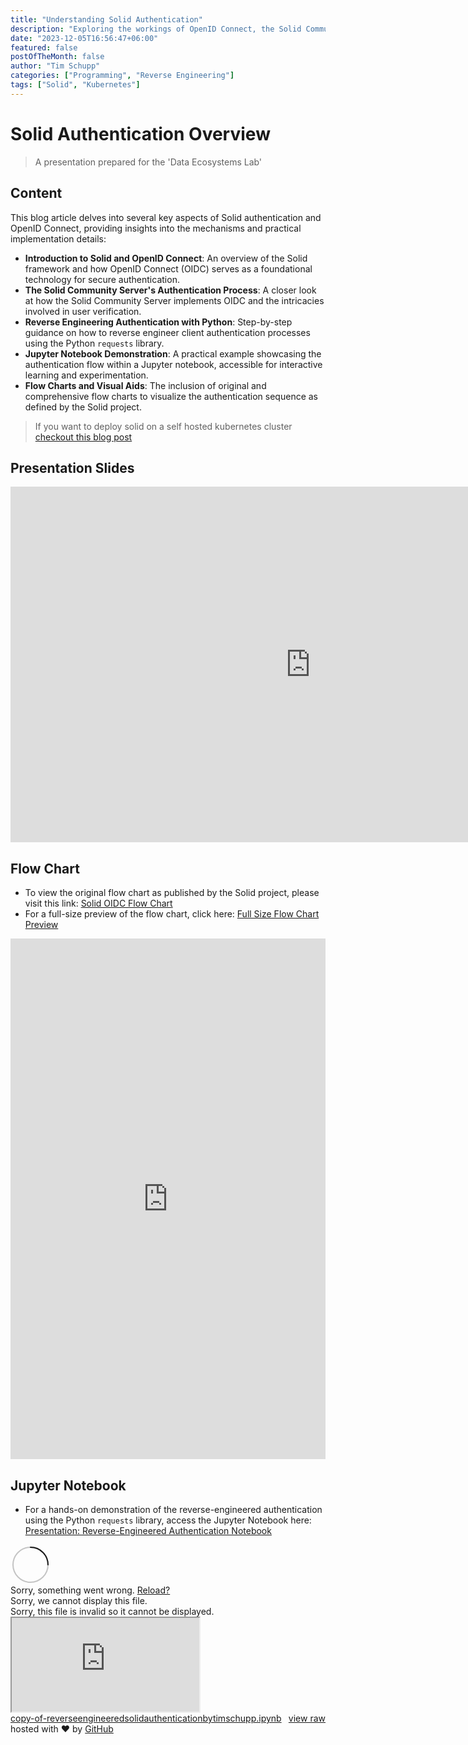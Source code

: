 ```yaml
---
title: "Understanding Solid Authentication"
description: "Exploring the workings of OpenID Connect, the Solid Community Server implementation, and reverse-engineering client authentication with Python requests."
date: "2023-12-05T16:56:47+06:00"
featured: false
postOfTheMonth: false
author: "Tim Schupp"
categories: ["Programming", "Reverse Engineering"]
tags: ["Solid", "Kubernetes"]
---
```


# Solid Authentication Overview

> A presentation prepared for the
> 'Data Ecosystems Lab'

## Content

This blog article delves into several key aspects of Solid authentication and OpenID Connect, providing insights into the mechanisms and practical implementation details:

- **Introduction to Solid and OpenID Connect**: An overview of the Solid framework and how OpenID Connect (OIDC) serves as a foundational technology for secure authentication.
- **The Solid Community Server's Authentication Process**: A closer look at how the Solid Community Server implements OIDC and the intricacies involved in user verification.
- **Reverse Engineering Authentication with Python**: Step-by-step guidance on how to reverse engineer client authentication processes using the Python `requests` library.
- **Jupyter Notebook Demonstration**: A practical example showcasing the authentication flow within a Jupyter notebook, accessible for interactive learning and experimentation.
- **Flow Charts and Visual Aids**: The inclusion of original and comprehensive flow charts to visualize the authentication sequence as defined by the Solid project.

> If you want to deploy solid on a self hosted kubernetes cluster [checkout this blog post](todo)

## Presentation Slides

<iframe src="https://docs.google.com/presentation/d/e/2PACX-1vR9IbBdC5t9iGfPpiIm6voYEIJvfLBghO4rQoI1J57_cqfim40nndh1kjCajXyoTt77bQVvMgLaLkDJ/embed?start=false&loop=true&delayms=5000" frameborder="0" width="960" height="569" allowfullscreen="true" mozallowfullscreen="true" webkitallowfullscreen="true"></iframe>

## Flow Chart

- To view the original flow chart as published by the Solid project, please visit this link: [Solid OIDC Flow Chart](https://solidproject.org/TR/oidc)
- For a full-size preview of the flow chart, click here: [Full Size Flow Chart Preview](https://viewer.diagrams.net/?tags=%7B%7D&target=blank&highlight=0000ff&edit=_blank&layers=1&nav=1&title=diagramm.xml#R7V1bc5s6Hv8s%2B%2BCZPQ9muIMfEyduu3POnJwmnc4%2BdTDItrbYooBz6adfCYQBIQw4gLFDHxpbSCDD73%2B%2FMFHm29dPvuVt%2FkIOcCey6LxOlLuJLEu6PsN%2FyMhbPKLOxHhg7UOHTkoHHuFvQAeTaXvogCA3MUTIDaGXH7TRbgfsMDdm%2BT56yU9bITd%2FVc9ag8LAo225xdHv0Ak38aipien4ZwDXm%2BTKkkiPbK1kMh0INpaDXjJDyv1EmfsIhfGn7escuOTmJfclXrcoOXrYmA92YZ0F1l8z%2F%2B1ZeX02ZO8Xev3n7uvn%2Byk9y7Pl7ukPnsi6i893u0L4tPiGWXZ8QP%2B1Jzu9naPtCvmhZaVD5PFaoTUlS6aBb%2Bfmb8KQPKobsjF5QaYEwhqhtQssDwaCjbZ42A7wlMXK2kKX4IR7DX1N%2Fn4LgJ9skZ4vOURvc%2FiWPDt8xz3ycb91%2F4Qr4MId%2FnbrAR9uQYhPo9y5dPghHbt92cAQPHrx737BqI5%2BxNbF3yT8EQMttPASslzE3x0feU%2BWvwYhHbCR61peAJfRNsiID%2By9H8Bn8BUEMcDJKNqH5NLzA3DJoId%2FNh4JQh9fgwwCKwhfQEB%2B3w683DsYnMkPNG7T2wMOB9I7Ru754bi7RJnVmds6ZyaVnOAZ%2BCHEZFGyFP%2FAZ%2BDk1oq5CT7a75zCDOMucyi%2Bv0VYJxjFOwCvmSEK808A4Ufnv%2BEp9KhKKe4t%2F%2FUlpd8DlW4ytGsmlGpRnrE%2BnDklK%2FyBUlYDKpM5VMZgNYMwD%2BFHH21Bu51odwxkMUA2aI12lpsFLRdMYQTLR0IFQZEMPiDSitg6yhTrA07LAc7gAa6IN0PtCm9aFVfvgV3XlBwx674lgnpk7FdGbq0zdmkmC9KskrmroqArRXrTZ1pH9GZcGr3hR0CoTfwOll%2BculSXoZUENDcuXO%2Fw2BKFId4pObFzQ7RuMuYi%2B2cOwRj0ebQmyFTuDig8II5S2AFC4jEIBWjv019%2FVAKHCT2XzdPjeWTPRwHpA9cKMeHn7Q0OrujSByLTs0DOSwxJYURB%2FIPoqhSd%2BN5ab5lpVFUov46eV4UklbERmPms6iRpufn4Q7wDZnWyHbRaBSCcsOR0uG%2BnU5jZSIOqA0%2FkgR3h8lawObAofJhaoOYZgLsH2uPdI%2Fpn%2BriczuGta6w%2BoeSHdw1IWWcAqTOAjCnn3YBUWEDqtQCW6FlyxS5LyOYEFB57GJfD5yl%2FFx989AydVMFa%2BsmMmz0Wm7L4CDB2OYexYhMjtHzKqLRdsdJG75B2lIk1MJRUQ8iTsMbR3xSesTRrwVjiEvWskWgZjfOugLeCrjtHLvKje64AydGAQSAY%2BugnyByZ6YZi6VxAHuXatVHKyiixnj1%2FGHwPRIONjR%2F0T3wX54unV%2Fe7uPu8n0rKiNFBYLQnxOk8rshBXBsOpJ37v7WyeX38NtP%2Bewe%2B%2Ff72%2FIIBp46AGxDgCkCqi8G6gDP0%2FgDH3a3Ec5EPWrX2wa89wd7BiSLeIXu%2FBZEGfPX%2BFOonyfpTjilXvZuvWjf%2BFEU7yT9SZr6yuywxsjtytPAJ8eJ8mSkh%2Fv1ljpeQVIAVXJ9uqI502R5dGnl6kbuiS8ZvKVf4ORVN4%2B6rJh2zVxsiHVf6quyDRZVSlCJG%2F3K0mFJGMhgTf%2BQZwLQuSqL3GpNXUwLuL23k0%2F3ThIT3Fw7YoqmHsLxeeD7CNicg57F8PKBsQVNfFiZRy3WBi9a%2BtWXU3tyxBi6tFXwFiRtaKtrFK9MGts2zi5emprblqJFnfEGXVRBlXhJFGzYwF9ByZVD7JKAOTZqlIwg69pcg2Ec%2B13TW0PGpq4Zucv02iqQqmkofSxbR0b%2BWcCsyuJ1xDBu5V9xeoEK1hkEcH567MGPQjKrUgFQppaOQscIkMyXXOc3EKexyAKqR%2FGGDybMipM%2BZBcF6oRTWvdRW0JnR9hW1EaQV%2Fuq%2Bgs4JBY2afCRjHv5%2BpKq8gKBN9Hgsry5AL%2BpHb1fkEimR038OQdheNCCFF706ocggfqbBhvjhRfx44G5C6ze60UZ2KAo7tMi5A8zQQlbZiQYX0E22hndAvw0r5Y0iTBREkW7hvUlwjK6usCH%2BtpLgGJpQxePOIcnQuPuqJy5kreJXDUADUs7rHBqawRMgFzrTDbDccDO1PE8IMFOwXPwRCg54vgDh4ljAXHGFi26bYNmScS3pusDo9zzz2uxZvPASeD4umPNXjaCtFQC9uABM96MwqZIpGIPDtFpZl9kapmfDh3RTP%2B95flIL5JdYNFaUlIsBtLAjB9yPCCyCIIxke9DpJFYUqRxTR571TLeVps6HkkUXEqChxHeEvC4%2FbOhowHRUHlma8lLR%2Bem09ckyCbdIA5CdvNzFk2jwFKgHnrU7EerxicKtN90H%2FjQSHRNV3FrQFUJpK2zJyicQhJKs%2FCuDuPiKp9ViXB8Q6dGppLBqncoLYWem9QJOjefMbcVN1U%2FsIefBolGPrANLnNR2YHVeY8m4l1RVFQzmLC0FGCRTLrtUTaeRLjN1Mbzddhxo0JpVwlxOXKz7OBZb1VQ3I6x5cFbhXqceyjSGIupm47UWeG0tkjUcRfcUa5RJSRNe8L2b%2FtyhFyzHF4RkoDONk1j3PsYl2l2AWO8pLc0siHVeB4jOMtO4xTJyFaovCa1mCVrjvlukkJgYP5hF5XtHNE8NyteZVoCvBCccNJVHRgu%2Ba1Mr2iol%2BmAbnaG42Kn0F1wRdu5J0xGCnD9p7HbuAye4ZASpvE5PHULoWPx2LNUbRKne%2B8SbxiqSksxhUrzaY6Mzd8pYH3%2FF%2BFLVeviSOqttH%2BF1xfDSeLFUHvvqrLBYHcXj1eBLEwvsy6yHL6kN7YuPr8ryjiZRBAyIXbCFZFmS4EgMgLoa8SnlFk8buJt05yOm3ulyH%2FHR1pCVxRdqb6nqBejNNEHM%2FtPz52yrHIMpxFNp58Cauet6s00PIDdRO28IfWjp7ngydDz8P%2BUHY%2BZWWupXJEmeNOg1vFcZe%2B4yplzmfyE9%2FvB9xpw7JI38si30uV6XUyLKJzhj3pe3x1TlaLwmXVqvz36suOcyriiS4W9H1pVhXVJeqGtyj4yL32GukZU0hn5TvbAQkNKUmWDU06tOaD905Gp1g8C1dtx1rkFlN4dzCMqvh1ZC85hp0eiruEAkgJFUw4s3tg2C45GLi5ChMosDDhsyuNl7bdjTXEYkt4mLg%2Bj5oOZztkaQe7eprTUgM7vInGr2%2BG7MS02TdVY26kXO46M1m6Z3ZE4fe8KjUlpQSu2Il49KaalSym1C26dSOkgd4csOhtBy8TwHz3rCz4Oc7itwoE%2B8%2FxevE2iFwhpN58QIZblXtaBZFOdy7JPKli29SV6mvZBWs2y9uQljcK9TU%2BiyPKpmy4C2pGl5sMeBz7U5zdKyf64jgEyp9CUMB8aMJZaImXF%2Fvfx3HGUTkz9%2FUOlKOFYi9m4iqyVhf%2BnxGiUnE%2B1WERUS7kz6qjj2JK1ClNWJcUsLEX3K537sfUjieseZG5cL5u7URxOykpa%2BmyzBsFFkr9lcs378P63aXWlLXotaymIYC8oPaoh1bzfNhKSpR9LSncVKS3aTqkqCyb9Uebfd4hKlYolUXMK%2B35hdIjffmGFWXKVaHrHkXLjvAzACpUpN%2BkNZgbkWYpGoa8Sdrl9ImWxk1eBF19SOBBQ3Ub48sOpxYUkyrabJziJ7Du9M46s%2F5zcqfXyPIHgm0dmJToXmjxiUxKckWjsnfoJw9RbPwYIoBPFBGMnXDVkcWKQYndx9WVwCvOtsaXot8%2FMw7LVpkr4r774IR51XZs4L9nZmj5bHeiP1tg4go%2FrUWog8peFJTZ5bk%2B8fvGdxFoqysJETn57YBsRQmEYjkUVgbQkG4v9jmCYTo2%2FTDTa587YDD4KXZDv01H5LVgU9r63oHL4sGxr39cfd2Q7nbVA6nAqpsZvcO7vJcdPFe24fIvNSIc6uIHxxSAIXEf6Uve6WAflzCEl%2FjZq2J%2BXC4v3O8WLz4qK8z5KZB4TMK7DrStDz36NSaToNh%2F%2B0Aa%2FkJUqHN0%2F0V5zZKnIkLnJ4pSddWSzlfOQaLBbPB%2BR54Rk%2BNk4IkolVQpTAH%2FaGCKXdGmRtl4zJIuCvT5sobLbcQ5ccTYod9r77%2FgjaIE0YpqUwL7bK42vs6xPaE3NjpzqGLJISpowg%2FQFSMZouGNW3mMEW1Ddu51S9M%2FWNy3V5geJr5LqYj5K0fuTD37HOF%2FHaWyuAdpbn3j2gh%2FjQZ2A5UfuFi2em7DuedJ6oVyRuAK0zaX9Bb3k6HX6PwI1yXMRF1ABTXEVpsXvPRZbTq6r4PvwQxpUtglNzcDI4DYV67wtzFa8oYqKetZ5R63WaBvuMWktkUUuuVDd%2FVKvaaXvJLFyMVfbNbyLhPB9tvWhRzBqCiFVkepd1%2FvK4Ab2upRr4%2BZzr8sYYpUysvdewzBgUJoV1bb%2BFRSrQi5IrZS6u0GcFCmlS%2FFxsR2Gc9210fDfBB%2B0IewbhwCKd7ZnUVjdYw%2BBe52TUsvvsWC5I1%2B25sn0Q10F7%2B6WbsZY8Hz7HB%2F7znaSH%2FARv12gs8bTbvo2lI9mG14CwKis9Msqv3khXCxmJvGY9vUOv1ZcRPnx7SlXexA4WD%2BmvHyHb9SxGXiHb1axpO7WQ7WpW5aEWs11NtWJJMdvVrEqQLWa7Vm6smO1qNnq5MyfbtXDfh6BR80K2o%2FOkDl2pbEmrWdNiau49kcouVdd9IlfutWs9uTzWcIIoYYWIQ1jw6DtponO06BNhfRV1sXWCV6QR25f02TGe39i2rEvfvfLvy46lVJok1QFzuaxQL%2BEHyQDtrP7Z8rwoLxxP0e7%2FyDCJZSXjuKioTR67vCSK9gI1%2BKuPyO1PsY1%2F1%2BYv5AAy4%2F8%3D)

<iframe frameborder="0" style="width:100%;height:833px;" src="https://viewer.diagrams.net/?tags=%7B%7D&highlight=0000ff&edit=_blank&layers=1&nav=1&title=diagramm.xml#R7V1bc5s6Hv8s%2B%2BCZPQ9muIMfEyduu3POnJwmnc4%2BdTDItrbYooBz6adfCYQBIQw4gLFDHxpbSCDD73%2B%2FMFHm29dPvuVt%2FkIOcCey6LxOlLuJLEu6PsN%2FyMhbPKLOxHhg7UOHTkoHHuFvQAeTaXvogCA3MUTIDaGXH7TRbgfsMDdm%2BT56yU9bITd%2FVc9ag8LAo225xdHv0Ak38aipien4ZwDXm%2BTKkkiPbK1kMh0INpaDXjJDyv1EmfsIhfGn7escuOTmJfclXrcoOXrYmA92YZ0F1l8z%2F%2B1ZeX02ZO8Xev3n7uvn%2Byk9y7Pl7ukPnsi6i893u0L4tPiGWXZ8QP%2B1Jzu9naPtCvmhZaVD5PFaoTUlS6aBb%2Bfmb8KQPKobsjF5QaYEwhqhtQssDwaCjbZ42A7wlMXK2kKX4IR7DX1N%2Fn4LgJ9skZ4vOURvc%2FiWPDt8xz3ycb91%2F4Qr4MId%2FnbrAR9uQYhPo9y5dPghHbt92cAQPHrx737BqI5%2BxNbF3yT8EQMttPASslzE3x0feU%2BWvwYhHbCR61peAJfRNsiID%2By9H8Bn8BUEMcDJKNqH5NLzA3DJoId%2FNh4JQh9fgwwCKwhfQEB%2B3w683DsYnMkPNG7T2wMOB9I7Ru754bi7RJnVmds6ZyaVnOAZ%2BCHEZFGyFP%2FAZ%2BDk1oq5CT7a75zCDOMucyi%2Bv0VYJxjFOwCvmSEK808A4Ufnv%2BEp9KhKKe4t%2F%2FUlpd8DlW4ytGsmlGpRnrE%2BnDklK%2FyBUlYDKpM5VMZgNYMwD%2BFHH21Bu51odwxkMUA2aI12lpsFLRdMYQTLR0IFQZEMPiDSitg6yhTrA07LAc7gAa6IN0PtCm9aFVfvgV3XlBwx674lgnpk7FdGbq0zdmkmC9KskrmroqArRXrTZ1pH9GZcGr3hR0CoTfwOll%2BculSXoZUENDcuXO%2Fw2BKFId4pObFzQ7RuMuYi%2B2cOwRj0ebQmyFTuDig8II5S2AFC4jEIBWjv019%2FVAKHCT2XzdPjeWTPRwHpA9cKMeHn7Q0OrujSByLTs0DOSwxJYURB%2FIPoqhSd%2BN5ab5lpVFUov46eV4UklbERmPms6iRpufn4Q7wDZnWyHbRaBSCcsOR0uG%2BnU5jZSIOqA0%2FkgR3h8lawObAofJhaoOYZgLsH2uPdI%2Fpn%2BriczuGta6w%2BoeSHdw1IWWcAqTOAjCnn3YBUWEDqtQCW6FlyxS5LyOYEFB57GJfD5yl%2FFx989AydVMFa%2BsmMmz0Wm7L4CDB2OYexYhMjtHzKqLRdsdJG75B2lIk1MJRUQ8iTsMbR3xSesTRrwVjiEvWskWgZjfOugLeCrjtHLvKje64AydGAQSAY%2BugnyByZ6YZi6VxAHuXatVHKyiixnj1%2FGHwPRIONjR%2F0T3wX54unV%2Fe7uPu8n0rKiNFBYLQnxOk8rshBXBsOpJ37v7WyeX38NtP%2Bewe%2B%2Ff72%2FIIBp46AGxDgCkCqi8G6gDP0%2FgDH3a3Ec5EPWrX2wa89wd7BiSLeIXu%2FBZEGfPX%2BFOonyfpTjilXvZuvWjf%2BFEU7yT9SZr6yuywxsjtytPAJ8eJ8mSkh%2Fv1ljpeQVIAVXJ9uqI502R5dGnl6kbuiS8ZvKVf4ORVN4%2B6rJh2zVxsiHVf6quyDRZVSlCJG%2F3K0mFJGMhgTf%2BQZwLQuSqL3GpNXUwLuL23k0%2F3ThIT3Fw7YoqmHsLxeeD7CNicg57F8PKBsQVNfFiZRy3WBi9a%2BtWXU3tyxBi6tFXwFiRtaKtrFK9MGts2zi5emprblqJFnfEGXVRBlXhJFGzYwF9ByZVD7JKAOTZqlIwg69pcg2Ec%2B13TW0PGpq4Zucv02iqQqmkofSxbR0b%2BWcCsyuJ1xDBu5V9xeoEK1hkEcH567MGPQjKrUgFQppaOQscIkMyXXOc3EKexyAKqR%2FGGDybMipM%2BZBcF6oRTWvdRW0JnR9hW1EaQV%2Fuq%2Bgs4JBY2afCRjHv5%2BpKq8gKBN9Hgsry5AL%2BpHb1fkEimR038OQdheNCCFF706ocggfqbBhvjhRfx44G5C6ze60UZ2KAo7tMi5A8zQQlbZiQYX0E22hndAvw0r5Y0iTBREkW7hvUlwjK6usCH%2BtpLgGJpQxePOIcnQuPuqJy5kreJXDUADUs7rHBqawRMgFzrTDbDccDO1PE8IMFOwXPwRCg54vgDh4ljAXHGFi26bYNmScS3pusDo9zzz2uxZvPASeD4umPNXjaCtFQC9uABM96MwqZIpGIPDtFpZl9kapmfDh3RTP%2B95flIL5JdYNFaUlIsBtLAjB9yPCCyCIIxke9DpJFYUqRxTR571TLeVps6HkkUXEqChxHeEvC4%2FbOhowHRUHlma8lLR%2Bem09ckyCbdIA5CdvNzFk2jwFKgHnrU7EerxicKtN90H%2FjQSHRNV3FrQFUJpK2zJyicQhJKs%2FCuDuPiKp9ViXB8Q6dGppLBqncoLYWem9QJOjefMbcVN1U%2FsIefBolGPrANLnNR2YHVeY8m4l1RVFQzmLC0FGCRTLrtUTaeRLjN1Mbzddhxo0JpVwlxOXKz7OBZb1VQ3I6x5cFbhXqceyjSGIupm47UWeG0tkjUcRfcUa5RJSRNe8L2b%2FtyhFyzHF4RkoDONk1j3PsYl2l2AWO8pLc0siHVeB4jOMtO4xTJyFaovCa1mCVrjvlukkJgYP5hF5XtHNE8NyteZVoCvBCccNJVHRgu%2Ba1Mr2iol%2BmAbnaG42Kn0F1wRdu5J0xGCnD9p7HbuAye4ZASpvE5PHULoWPx2LNUbRKne%2B8SbxiqSksxhUrzaY6Mzd8pYH3%2FF%2BFLVeviSOqttH%2BF1xfDSeLFUHvvqrLBYHcXj1eBLEwvsy6yHL6kN7YuPr8ryjiZRBAyIXbCFZFmS4EgMgLoa8SnlFk8buJt05yOm3ulyH%2FHR1pCVxRdqb6nqBejNNEHM%2FtPz52yrHIMpxFNp58Cauet6s00PIDdRO28IfWjp7ngydDz8P%2BUHY%2BZWWupXJEmeNOg1vFcZe%2B4yplzmfyE9%2FvB9xpw7JI38si30uV6XUyLKJzhj3pe3x1TlaLwmXVqvz36suOcyriiS4W9H1pVhXVJeqGtyj4yL32GukZU0hn5TvbAQkNKUmWDU06tOaD905Gp1g8C1dtx1rkFlN4dzCMqvh1ZC85hp0eiruEAkgJFUw4s3tg2C45GLi5ChMosDDhsyuNl7bdjTXEYkt4mLg%2Bj5oOZztkaQe7eprTUgM7vInGr2%2BG7MS02TdVY26kXO46M1m6Z3ZE4fe8KjUlpQSu2Il49KaalSym1C26dSOkgd4csOhtBy8TwHz3rCz4Oc7itwoE%2B8%2FxevE2iFwhpN58QIZblXtaBZFOdy7JPKli29SV6mvZBWs2y9uQljcK9TU%2BiyPKpmy4C2pGl5sMeBz7U5zdKyf64jgEyp9CUMB8aMJZaImXF%2Fvfx3HGUTkz9%2FUOlKOFYi9m4iqyVhf%2BnxGiUnE%2B1WERUS7kz6qjj2JK1ClNWJcUsLEX3K537sfUjieseZG5cL5u7URxOykpa%2BmyzBsFFkr9lcs378P63aXWlLXotaymIYC8oPaoh1bzfNhKSpR9LSncVKS3aTqkqCyb9Uebfd4hKlYolUXMK%2B35hdIjffmGFWXKVaHrHkXLjvAzACpUpN%2BkNZgbkWYpGoa8Sdrl9ImWxk1eBF19SOBBQ3Ub48sOpxYUkyrabJziJ7Du9M46s%2F5zcqfXyPIHgm0dmJToXmjxiUxKckWjsnfoJw9RbPwYIoBPFBGMnXDVkcWKQYndx9WVwCvOtsaXot8%2FMw7LVpkr4r774IR51XZs4L9nZmj5bHeiP1tg4go%2FrUWog8peFJTZ5bk%2B8fvGdxFoqysJETn57YBsRQmEYjkUVgbQkG4v9jmCYTo2%2FTDTa587YDD4KXZDv01H5LVgU9r63oHL4sGxr39cfd2Q7nbVA6nAqpsZvcO7vJcdPFe24fIvNSIc6uIHxxSAIXEf6Uve6WAflzCEl%2FjZq2J%2BXC4v3O8WLz4qK8z5KZB4TMK7DrStDz36NSaToNh%2F%2B0Aa%2FkJUqHN0%2F0V5zZKnIkLnJ4pSddWSzlfOQaLBbPB%2BR54Rk%2BNk4IkolVQpTAH%2FaGCKXdGmRtl4zJIuCvT5sobLbcQ5ccTYod9r77%2FgjaIE0YpqUwL7bK42vs6xPaE3NjpzqGLJISpowg%2FQFSMZouGNW3mMEW1Ddu51S9M%2FWNy3V5geJr5LqYj5K0fuTD37HOF%2FHaWyuAdpbn3j2gh%2FjQZ2A5UfuFi2em7DuedJ6oVyRuAK0zaX9Bb3k6HX6PwI1yXMRF1ABTXEVpsXvPRZbTq6r4PvwQxpUtglNzcDI4DYV67wtzFa8oYqKetZ5R63WaBvuMWktkUUuuVDd%2FVKvaaXvJLFyMVfbNbyLhPB9tvWhRzBqCiFVkepd1%2FvK4Ab2upRr4%2BZzr8sYYpUysvdewzBgUJoV1bb%2BFRSrQi5IrZS6u0GcFCmlS%2FFxsR2Gc9210fDfBB%2B0IewbhwCKd7ZnUVjdYw%2BBe52TUsvvsWC5I1%2B25sn0Q10F7%2B6WbsZY8Hz7HB%2F7znaSH%2FARv12gs8bTbvo2lI9mG14CwKis9Msqv3khXCxmJvGY9vUOv1ZcRPnx7SlXexA4WD%2BmvHyHb9SxGXiHb1axpO7WQ7WpW5aEWs11NtWJJMdvVrEqQLWa7Vm6smO1qNnq5MyfbtXDfh6BR80K2o%2FOkDl2pbEmrWdNiau49kcouVdd9IlfutWs9uTzWcIIoYYWIQ1jw6DtponO06BNhfRV1sXWCV6QR25f02TGe39i2rEvfvfLvy46lVJok1QFzuaxQL%2BEHyQDtrP7Z8rwoLxxP0e7%2FyDCJZSXjuKioTR67vCSK9gI1%2BKuPyO1PsY1%2F1%2BYv5AAy4%2F8%3D"></iframe>


## Jupyter Notebook

- For a hands-on demonstration of the reverse-engineered authentication using the Python `requests` library, access the Jupyter Notebook here: [Presentation: Reverse-Engineered Authentication Notebook](https://colab.research.google.com/drive/17H9eaPhxgqb4yonFpfEle39pQjWghL_o?usp=sharing)


<link rel="stylesheet" href="https://github.githubassets.com/assets/gist-embed-f65f23c5975e.css">
<div id="gist126680771" class="gist">
    <div class="gist-file" translate="no">
      <div class="gist-data">
        <div class="js-gist-file-update-container js-task-list-container file-box">
          <div id="file-copy-of-reverseengineeredsolidauthenticationbytimschupp-ipynb" class="file my-2">
            <div itemprop="text" class="Box-body p-0 blob-wrapper data type-jupyter-notebook">
              <div class="render-wrapper">
                <div class="render-container is-render-pending js-render-target"
                     data-identity="b896a2c7-130f-40d6-9e79-f19c42218f0a"
                     data-host="https://notebooks.githubusercontent.com"
                     data-type="ipynb">
                  <svg style="box-sizing: content-box; color: var(--color-icon-primary);" width="64" height="64" viewBox="0 0 16 16" fill="none" data-view-component="true" class="octospinner mx-auto anim-rotate">
                    <circle cx="8" cy="8" r="7" stroke="currentColor" stroke-opacity="0.25" stroke-width="2" vector-effect="non-scaling-stroke" fill="none"></circle>
                    <path d="M15 8a7.002 7.002 0 00-7-7" stroke="currentColor" stroke-width="2" stroke-linecap="round" vector-effect="non-scaling-stroke"></path>
                  </svg>
                  <div class="render-viewer-error">Sorry, something went wrong. <a class="Link--inTextBlock" href="https://gist.github.com/user-1024/00f76dfe47a63659de070d449c9946f9.js">Reload?</a></div>
                  <div class="render-viewer-fatal">Sorry, we cannot display this file.</div>
                  <div class="render-viewer-invalid">Sorry, this file is invalid so it cannot be displayed.</div>
                  <iframe class="render-viewer"
                          src="https://notebooks.githubusercontent.com/view/ipynb?bypass_fastly=true&amp;color_mode=auto&amp;commit=db9efc58d843777a23609c871a7478f9a282b6c4&amp;docs_host=https%3A%2F%2Fdocs.github.com&amp;enc_url=68747470733a2f2f7261772e67697468756275736572636f6e74656e742e636f6d2f676973742f757365722d313032342f30306637366466653437613633363539646530373064343439633939343666392f7261772f646239656663353864383433373737613233363039633837316137343738663961323832623663342f636f70792d6f662d72657665727365656e67696e6565726564736f6c696461757468656e7469636174696f6e627974696d7363687570702e6970796e62&amp;logged_in=false&amp;nwo=user-1024%2F00f76dfe47a63659de070d449c9946f9&amp;path=copy-of-reverseengineeredsolidauthenticationbytimschupp.ipynb&amp;repository_id=126680771&amp;repository_type=Gist#b896a2c7-130f-40d6-9e79-f19c42218f0a"
                          sandbox="allow-scripts allow-same-origin allow-top-navigation"
                          title="File display"
                          name="b896a2c7-130f-40d6-9e79-f19c42218f0a">
                    Viewer requires iframe.
                  </iframe>
                </div>
              </div>
            </div>
          </div>
        </div>
        <div class="gist-meta">
          <a href="https://gist.github.com/user-1024/00f76dfe47a63659de070d449c9946f9/raw/db9efc58d843777a23609c871a7478f9a282b6c4/copy-of-reverseengineeredsolidauthenticationbytimschupp.ipynb" style="float:right" class="Link--inTextBlock">view raw</a>
          <a href="https://gist.github.com/user-1024/00f76dfe47a63659de070d449c9946f9#file-copy-of-reverseengineeredsolidauthenticationbytimschupp-ipynb" class="Link--inTextBlock">
            copy-of-reverseengineeredsolidauthenticationbytimschupp.ipynb
          </a>
          hosted with ❤ by <a class="Link--inTextBlock" href="https://github.com">GitHub</a>
        </div>
      </div>
    </div>
</div>
